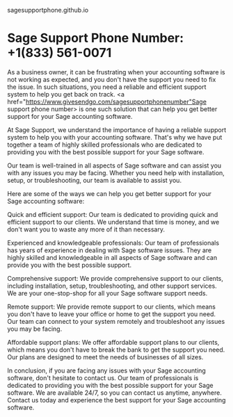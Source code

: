 sagesupportphone.github.io

# Sage Support Phone Number: +1(833) 561-0071

As a business owner, it can be frustrating when your accounting software is not working as expected, and you don't have the support you need to fix the issue. In such situations, you need a reliable and efficient support system to help you get back on track. <a href="https://www.givesendgo.com/sagesupportphonenumber"Sage support phone number></a> is one such solution that can help you get better support for your Sage accounting software.

At Sage Support, we understand the importance of having a reliable support system to help you with your accounting software. That's why we have put together a team of highly skilled professionals who are dedicated to providing you with the best possible support for your Sage software.

Our team is well-trained in all aspects of Sage software and can assist you with any issues you may be facing. Whether you need help with installation, setup, or troubleshooting, our team is available to assist you.

Here are some of the ways we can help you get better support for your Sage accounting software:

Quick and efficient support: Our team is dedicated to providing quick and efficient support to our clients. We understand that time is money, and we don't want you to waste any more of it than necessary.

Experienced and knowledgeable professionals: Our team of professionals has years of experience in dealing with Sage software issues. They are highly skilled and knowledgeable in all aspects of Sage software and can provide you with the best possible support.

Comprehensive support: We provide comprehensive support to our clients, including installation, setup, troubleshooting, and other support services. We are your one-stop-shop for all your Sage software support needs.

Remote support: We provide remote support to our clients, which means you don't have to leave your office or home to get the support you need. Our team can connect to your system remotely and troubleshoot any issues you may be facing.

Affordable support plans: We offer affordable support plans to our clients, which means you don't have to break the bank to get the support you need. Our plans are designed to meet the needs of businesses of all sizes.

In conclusion, if you are facing any issues with your Sage accounting software, don't hesitate to contact us. Our team of professionals is dedicated to providing you with the best possible support for your Sage software. We are available 24/7, so you can contact us anytime, anywhere. Contact us today and experience the best support for your Sage accounting software.
